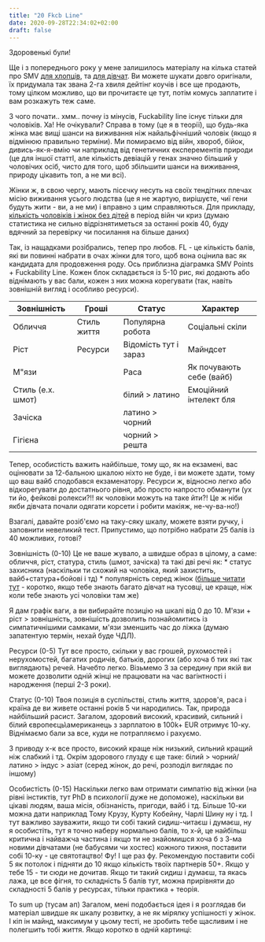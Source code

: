 ```yaml
---
title: "20 Fkcb Line"
date: 2020-09-28T22:34:02+02:00
draft: false
---
```


Здоровенькі були! 

Ще і з попереднього року у мене залишилось матеріалу на кілька статей про SMV [для хлопців](https://www.darktriad.art/posts/09/), та [для дівчат](https://www.darktriad.art/posts/08/). Ви можете шукати довго оригінали, їх придумала так звана 2-га хвиля дейтінг коучів і все ще продають, тому цілком можливо, що ви прочитаєте це тут, потім комусь заплатите і вам розкажуть теж саме. 

 З чого почати.. хмм.. почну із мінусів, Fuckability line існує тільки для чоловіків. Ха! Не очікували? Справа в тому (це я в теорії), що будь-яка жінка має вищі шанси на виживання ніж найальфічніший чоловік (якщо я відмінюю правильно терміни). Ми помираємо від війн, хвороб, бійок, дивись-як-я-вмію чи наприклад від генетичних експерементів природи (це для іншої статтІ, але кількість девіацій у генах значно більший у чоловічих осіб, чисто для того, щоб збільшити шанси на виживання, природу цікавить топ, а не ми всі). 
 
 Жінки ж, в свою чергу, мають пісєчку несуть на своїх тендітних плечах місію виживання усього людства (це я не жартую, вирішуєте, чиї гени будуть жити - ви, а не ми) і вправно з цим справляються. Для прикладу, [кількість чоловіків і жінок без дітей](https://www.cbs.nl/en-gb/news/2010/27/more-childless-men) в період війн чи криз (думаю статистика не сильно відрізнятиметься за останні років 40, буду вдячний за перевірку чи посилання на більше даних)  
 
 Так, із нащадками розібрались, тепер про любов. FL - це кількість балів, які ви повинні набрати в очах жінки для того, щоб вона оцінила вас як кандидата для продовження роду. Ось приблизна діаграмка SMV Points + Fuckability Line. Кожен блок складається із 5-10 рис, які додають або віднімають у вас бали, кожен з них можна корегувати (так, навіть зовнішній вигляд і особливо ресурси).

| Зовнішність       | Гроші       | Статус                                 | Характер                 |
|-------------------|-------------|----------------------------------------|--------------------------|
| Обличчя           | Стиль життя | Популярна робота                       | Соціальні скіли          |
| Ріст              | Ресурси     | Відомість тут і зараз                  | Майндсет                 |
| М"язи             |             | Раса                                   | Як почувають себе (вайб) |
| Стиль (e.x. шмот) |             |   білий > латино                       | Емоційний інтелект бля   |
| Зачіска           |             |   латино > чорний                      |                          |
| Гігієна           |             |   чорний > решта                       |                          |

 Тепер, особистість важить найбільше, тому що, як на екзамені, вас оцінювати за 12-бальною шкалою ніхто не буде, і ви можете здати, тому що ваш вайб сподобався екзаменатору. Ресурси ж, відносно легко або відкорегувати до достатнього рівня, або просто напросто обманути (ух ти йо, фейкові ролекси?!! як чоловіки можуть на таке йти?! Це ж ніби якби дівчата почали одягати корсети і робити макіяж, не-чу-ва-но!)  
 
 Взагалі, давайте розіб'ємо на таку-сяку шкалу, можете взяти ручку, і заповнити невеликий тест. Припустимо, що потрібно набрати 25 балів із 40 можливих, готові? 
 
 Зовнішність (0-10) Це не ваше жувало, а швидше образ в цілому, а саме: обличчя, ріст, статура, стиль (шмот, зачіска) та такі дві речі як:    * статус захисника (наскільки ти схожий на чоловіка, який захистить,    вайб+статура+бойові і тд)  * популярність серед жінок ([більше читати тут](https://www.darktriad.art/posts/24-5-switches-for-bitches/) - коротко, якщо тебе знають багато дівчат на тусовці, це краще, ніж коли тебе знають усі чоловіки там же)
 
 Я дам графік ваги, а ви вибирайте позицію на шкалі від 0 до 10.   М'язи + ріст > зовнішність, зовнішість дозволить познайомитись із симпатичнішими самками, м'язи зменшить час до ліжка (думаю запатентую термін, нехай буде ЧДЛ). 

 
 
 Ресурси (0-5) Тут все просто, скільки у вас грошей, рухомостей і нерухомостей, багатих родичів, батьків, дорогих (або хоча б тих які так виглядають) речей. Начебто легко. Візьмемо 3 за середину при якій ви можете дозволити одній жінці не працювати на час вагінтності і народження (перші 2-3 роки). 
 
 Статус (0-10) Твоя позиція в суспільстві, стиль життя, здоров'я, раса і країна де ви живете останні років 5 чи народились. Так, природа найбільший расист. Загалом, здоровий високий, красивий, сильний і білий європеєць\\американець з зарплатою в 100k+ EUR  отримує 10-ку. Віднімаємо бали за все, куди не потрапляємо і рахуємо. 
 
 З приводу х-к все просто, високий краще ніж низький, сильний кращий ніж слабкий і тд. Окрім здорового глузду є ще таке: білий > чорний/латино > індус > азіат (серед жінок, до речі, розподіл виглядає по іншому)
 
 Особистість (0-15) Наскільки легко вам отримати симпатію від жінки (на рівні інстиктів, тут PhD в психології дуже не допоможе), наскільки ви цікаві людям, ваша місія, обізнаність, пригоди, вайб і тд. Більше 10-ки можна дати наприклад Тому Крузу, Курту Кобейну, Чарлі Шину ну і тд. І тут важливо зауважити, якщо ти собі такий сидиш-читаєш і думаєш, ну я особистіть, тут я точно наберу нормально балів, то  х-й, це найбільш критична і найважча частина і якщо ти не знайомишся хоча б з 3-ма новими дівчатами (не бабусями чи хостес) кожного тижня, поставити собі 10-ку - це святотацтво! Фу! І ще раз фу. Рекомендую поставити собі 5 як потолок і підняти до 10 якщо кількість твоїх партнерів 50+. Якщо у тебе 15 - ти сюди не дочитав. Якщо ти такий сидиш і думаєш, та якась лажа, це все фігня, то складність 5 балів тут, можна прирівняти до складності 5 балів у ресурсах, тільки практика + теорія. 
 
 To sum up (тусам ап) Загалом, мені подобається ідея і я розглядав би матеріал швидше як шкалу розвитку, а не як мірялку успішності у жінок. І кіп ін майнд, максимум у цьому тесті, не зробить тебе щасливим і не полегшить тобі життя.   Якщо коротко в одній картинці: